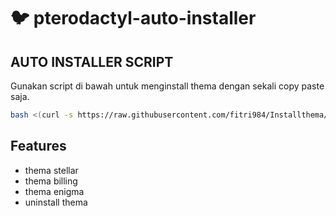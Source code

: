 # :bird: pterodactyl-auto-installer



## AUTO INSTALLER SCRIPT

Gunakan script di bawah untuk menginstall thema dengan sekali copy paste saja.

```bash
bash <(curl -s https://raw.githubusercontent.com/fitri984/Installthema/refs/heads/main/install.sh)
```

## Features

- thema stellar
- thema billing
- thema enigma
- uninstall thema
